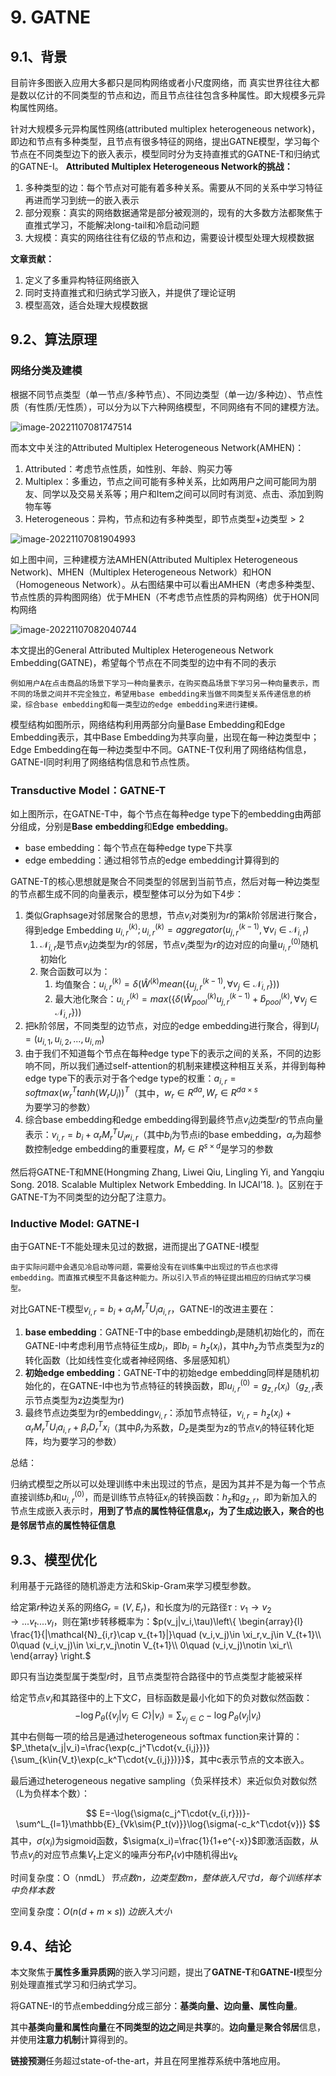 # 9. GATNE

## 9.1、背景

目前许多图嵌入应用大多都只是同构网络或者小尺度网络，而 真实世界往往大都是数以亿计的不同类型的节点和边，而且节点往往包含多种属性。即大规模多元异构属性网络。

针对大规模多元异构属性网络(attributed multiplex heterogeneous network)，即边和节点有多种类型，且节点有很多特征的网络，提出GATNE模型，学习每个节点在不同类型边下的嵌入表示，模型同时分为支持直推式的GATNE-T和归纳式的GATNE-I。
**Attributed Multiplex Heterogeneous Network的挑战：**

1. 多种类型的边：每个节点对可能有着多种关系。需要从不同的关系中学习特征再进而学习到统一的嵌入表示
2. 部分观察：真实的网络数据通常是部分被观测的，现有的大多数方法都聚焦于直推式学习，不能解决long-tail和冷启动问题
3. 大规模：真实的网络往往有亿级的节点和边，需要设计模型处理大规模数据

**文章贡献：**

1. 定义了多重异构特征网络嵌入
2. 同时支持直推式和归纳式学习嵌入，并提供了理论证明
3. 模型高效，适合处理大规模数据

## 9.2、算法原理

### 网络分类及建模

根据不同节点类型（单一节点/多种节点）、不同边类型（单一边/多种边）、节点性质（有性质/无性质），可以分为以下六种网络模型，不同网络有不同的建模方法。

![image-20221107081747514](./img/table.jpg)

而本文中关注的Attributed Multiplex Heterogeneous Network(AMHEN)：

1. Attributed：考虑节点性质，如性别、年龄、购买力等
2. Multiplex：多重边，节点之间可能有多种关系，比如两用户之间可能同为朋友、同学以及交易关系等；用户和Item之间可以同时有浏览、点击、添加到购物车等
3. Heterogeneous：异构，节点和边有多种类型，即节点类型+边类型$\gt 2$

![image-20221107081904993](./img/modules.jpg)

如上图中间，三种建模方法AMHEN(Attributed Multiplex Heterogeneous Network)、MHEN（Multiplex Heterogeneous Network）和HON（Homogeneous Network）。从右图结果中可以看出AMHEN（考虑多种类型、节点性质的异构图网络）优于MHEN（不考虑节点性质的异构网络）优于HON同构网络

![image-20221107082040744](./img/modle.jpg)

本文提出的General Attributed Multiplex Heterogeneous Network Embedding(GATNE)，希望每个节点在不同类型的边中有不同的表示

```
例如用户A在点击商品的场景下学习一种向量表示，在购买商品场景下学习另一种向量表示，而不同的场景之间并不完全独立，希望用base embedding来当做不同类型关系传递信息的桥梁，综合base embedding和每一类型边的edge embedding来进行建模。
```

模型结构如图所示，网络结构利用两部分向量Base Embedding和Edge Embedding表示，其中Base Embedding为共享向量，出现在每一种边类型中；Edge Embedding在每一种边类型中不同。GATNE-T仅利用了网络结构信息，GATNE-I同时利用了网络结构信息和节点性质。

### Transductive Model：GATNE-T

如上图所示，在GATNE-T中，每个节点在每种edge type下的embedding由两部分组成，分别是**Base** **embedding**和**Edge** **embedding**。

- base embedding：每个节点在每种edge type下共享
- edge embedding：通过相邻节点的edge embedding计算得到的

GATNE-T的核心思想就是聚合不同类型的邻居到当前节点，然后对每一种边类型的节点都生成不同的向量表示，模型整体可以分为如下4步：

1. 类似Graphsage对邻居聚合的思想，节点$v_i$对类别为$r$的第$k$阶邻居进行聚合，得到edge Embedding $u_{i,r}^{(k)};u_{i,r}^{(k)}=aggregator({u_{j,r}^{(k-1)},\forall v_i\in \mathcal{N}_{i,r}})$
   1. $\mathcal{N}_{i,r}$是节点$v_i$边类型为$r$的邻居，节点$v_i$类型为$r$的边对应的向量$u^{(0)}_{i,r}$随机初始化
   2. 聚合函数可以为：
      1. 均值聚合：$u^{(k)}_{i,r}=\delta{(\hat{W}^{(k)}mean(\{u_{j,r}^{(k-1)},\forall{v_j\in{\mathcal{N}_{i,r}}}\})})$
      2. 最大池化聚合：$u^{(k)}_{i,r}=max(\{\delta(\hat{W}^{(k)}_{pool}u^{(k-1)}_{j,r}+\hat{b}_{pool}^{(k)},\forall{v_j\in{\mathcal{N}_{i,r}}}\}))$
2. 把k阶邻居，不同类型的边节点，对应的edge embedding进行聚合，得到$U_i=(u_{i,1},u_{i,2},...,u_{i,m})$
3. 由于我们不知道每个节点在每种edge type下的表示之间的关系，不同的边影响不同，所以我们通过self-attention的机制来建模这种相互关系，并得到每种edge type下的表示对于各个edge type的权重：$a_{i,r}=softmax(w^T_rtanh(W_rU_i))^T$（其中，$w_r\in{R^{da}},W_r\in{R^{da\times{s}}}$为要学习的参数）
4. 综合base embedding和edge embedding得到最终节点$v_i$边类型$r$的节点向量表示：$v_{i,r}=b_i+\alpha_rM_r^TU_i\mathcal{a}_{i,r}$（其中$b_i$为节点i的base embedding，$\alpha_r$为超参数控制edge embedding的重要程度，$M_r\in{R^{s\times{d}}}$是学习的参数

然后将GATNE-T和MNE(Hongming Zhang, Liwei Qiu, Lingling Yi, and Yangqiu Song. 2018. Scalable Multiplex Network Embedding. In IJCAI’18. )。区别在于GATNE-T为不同类型的边分配了注意力。

### Inductive Model: GATNE-I

由于GATNE-T不能处理未见过的数据，进而提出了GATNE-I模型

```
由于实际问题中会遇见冷启动等问题，需要给没有在训练集中出现过的节点也求得embedding。而直推式模型不具备这种能力。所以引入节点的特征提出相应的归纳式学习模型。
```

对比GATNE-T模型$v_{i,r}=b_i+\alpha_rM^T_rU_ia_{i,r}$，GATNE-I的改进主要在：

1. **base embedding**：GATNE-T中的base embedding$b_i$是随机初始化的，而在GATNE-I中考虑利用节点特征生成$b_i$，即$b_i=h_z(x_i)$，其中$h_z$为节点类型为z的转化函数（比如线性变化或者神经网络、多层感知机）
2. **初始edge embedding**：GATNE-T中的初始edge embedding同样是随机初始化的，在GATNE-I中也为节点特征的转换函数，即$u^{(0)}_{i,r}=g_{z,r}(x_i)$（$g_{z,r}$表示节点类型为z边类型为r)
3. 最终节点边类型为r的embedding$v_{i,r}$：添加节点特征，$v_{i,r}=h_z(x_i)+\alpha_rM_r^TU_ia_{i,r}+\beta_rD_r^Tx_i$（其中$\beta_r$为系数，$D_z$是类型为z的节点$v_i$的特征转化矩阵，均为要学习的参数）

总结：

归纳式模型之所以可以处理训练中未出现过的节点，是因为其并不是为每一个节点直接训练$b_i$和$u^{(0)}_{i,r}$，而是训练节点特征$x_i$的转换函数：$h_z$和$g_{z,r}$，即为新加入的节点生成嵌入表示时，**用到了节点的属性特征信息$x_i$，为了生成边嵌入，聚合的也是邻居节点的属性特征信息**

## 9.3、模型优化

利用基于元路径的随机游走方法和Skip-Gram来学习模型参数。

给定第$r$种边关系的网络$G_r=(V,E_r)$，和长度为$l$的元路径$\tau:v_1\to v_2\to...v_t....v_l$，则在第t步转移概率为：$p(v_j|v_i,\tau)\left\{ \begin{array}{l}
	\frac{1}{|\mathcal{N}_{i,r}\cap v_{t+1}|}\quad (v_i,v_j)\in \xi_r,v_j\in V_{t+1}\\
	0\quad (v_i,v_j)\in \xi_r,v_j\notin V_{t+1}\\
	0\quad (v_i,v_j)\notin \xi_r\\
\end{array} \right.$

即只有当边类型属于类型$r$时，且节点类型符合路径中的节点类型才能被采样

给定节点$v_i$和其路径中的上下文$C$，目标函数是最小化如下的负对数似然函数：
$$
-\log{P_\theta(\{v_j|v_j\in C\}|v_i)}=\sum_{v_j\in C}-\log{P_\theta(v_j|v_i)}
$$
其中右侧每一项的给吕是通过heterogeneous softmax function来计算的：$P_\theta(v_j|v_i)=\frac{\exp(c_j^T\cdot{v_{i,j}})}{\sum_{k\in{V_t}\exp(c_k^T\cdot{v_{i,j}})}}$，其中c表示节点的文本嵌入。

最后通过heterogeneous negative sampling（负采样技术）来近似负对数似然（L为负样本个数）：

$$
E=-\log{\sigma(c_j^T\cdot{v_{i,r}})}-\sum^L_{l=1}\mathbb{E}_{Vk\sim{P_t(v)}}\log{\sigma(-c_k^T\cdot{v})}
$$
其中，$\sigma(x_i)$为sigmoid函数，$\sigma(x_i)=\frac{1}{1+e^{-x}}$即激活函数，从节点$v_j$的对应节点集$V_t$上定义的噪声分布$P_t(v)$中随机得出$v_k$

时间复杂度：O（nmdL）*节点数n，边类型数m，整体嵌入尺寸d，每个训练样本中负样本数*

空间复杂度：$O(n(d+m\times s))$ *边嵌入大小*

## 9.4、结论

本文聚焦于**属性多重异质网**的嵌入学习问题，提出了**GATNE-T**和**GATNE-I**模型分别处理直推式学习和归纳式学习。

将GATNE-I的节点embedding分成三部分：**基类向量、边向量、属性向量**。

其中**基类向量和属性向量**在**不同类型的边之间**是**共享**的。**边向量**是**聚合邻居**信息，并使用**注意力机制**计算得到的。

**链接预测**任务超过state-of-the-art，并且在阿里推荐系统中落地应用。
